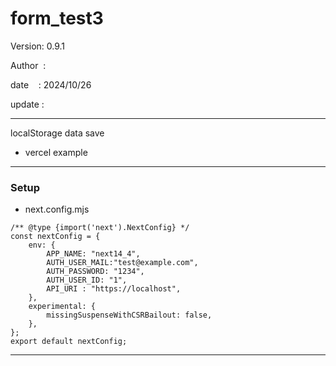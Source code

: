 ﻿# form_test3

 Version: 0.9.1

 Author  :

 date    : 2024/10/26

 update  :

***

localStorage data save

* vercel example
***
### Setup
* next.config.mjs

```
/** @type {import('next').NextConfig} */
const nextConfig = {
    env: {
        APP_NAME: "next14_4",
        AUTH_USER_MAIL:"test@example.com",
        AUTH_PASSWORD: "1234",
        AUTH_USER_ID: "1",
        API_URI : "https://localhost",
    }, 
    experimental: {
        missingSuspenseWithCSRBailout: false,
    },
};
export default nextConfig;
```


***